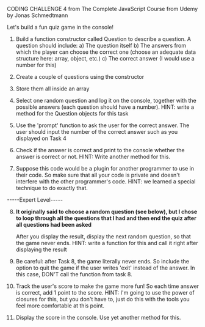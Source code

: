 CODING CHALLENGE 4 from The Complete JavaScript Course from Udemy by Jonas Schmedtmann

  Let's build a fun quiz game in the console!

  1. Build a function constructor called Question to describe a question. A question
     should include:
    a) The question itself
    b) The answers from which the player can choose the correct one (choose an adequate
       data structure here: array, object, etc.)
    c) The correct answer (I would use a number for this)

  2. Create a couple of questions using the constructor

  3. Store them all inside an array

  4. Select one random question and log it on the console, together with the possible
     answers (each question should have a number). HINT: write a method for the Question
     objects for this task

  5. Use the 'prompt' function to ask the user for the correct answer. The user should 
     input the number of the correct answer such as you displayed on Task 4

  6. Check if the answer is correct and print to the console whether the answer is correct
     or not. HINT: Write another method for this.

  7. Suppose this code would be a plugin for another programmer to use in their code. So
     make sure that all your code is private and doesn't interfere with the other 
     programmer's code. HINT: we learned a special technique to do exactly that.


  -----Expert Level-----

  8. **It originally said to choose a random question (see below), but I chose to loop through all the questions that I had and then end the quiz after all questions had been asked**
     
     After you display the result, display the next random question, so that the game
     never ends. HINT: write a function for this and call it right after displaying
     the result

  9. Be careful: after Task 8, the game literally never ends. So include the option to 
     quit the game if the user writes 'exit' instead of the answer. In this case, DON'T
     call the function from task 8.

  10. Track the user's score to make the game more fun! So each time answer is correct, 
      add 1 point to the score. HINT: I'm going to use the power of closures for this,
      but you don't have to, just do this with the tools you feel more comfortable at 
      this point.

  11. Display the score in the console. Use yet another method for this.
